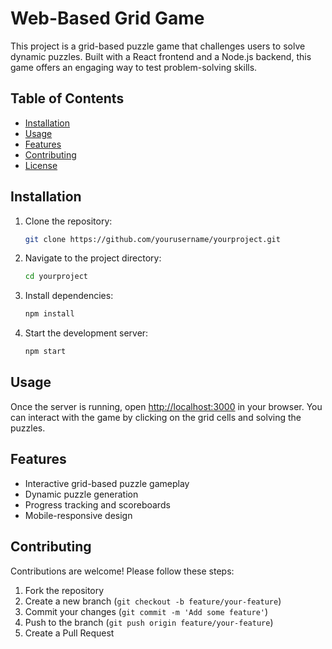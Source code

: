 # Web-Based Grid Game
This project is a grid-based puzzle game that challenges users to solve dynamic puzzles. Built with a React frontend and a Node.js backend, this game offers an engaging way to test problem-solving skills.

## Table of Contents
- [Installation](#installation)
- [Usage](#usage)
- [Features](#features)
- [Contributing](#contributing)
- [License](#license)
## Installation

1. Clone the repository:
   ```bash
   git clone https://github.com/yourusername/yourproject.git
   ```
2. Navigate to the project directory:
   ```bash
   cd yourproject
   ```
3. Install dependencies:
   ```bash
   npm install
   ```
4. Start the development server:
   ```bash
   npm start
   ```


## Usage

Once the server is running, open [http://localhost:3000](http://localhost:3000) in your browser. You can interact with the game by clicking on the grid cells and solving the puzzles.

## Features
- Interactive grid-based puzzle gameplay
- Dynamic puzzle generation
- Progress tracking and scoreboards
- Mobile-responsive design

## Contributing
Contributions are welcome! Please follow these steps:
1. Fork the repository
2. Create a new branch (`git checkout -b feature/your-feature`)
3. Commit your changes (`git commit -m 'Add some feature'`)
4. Push to the branch (`git push origin feature/your-feature`)
5. Create a Pull Request

